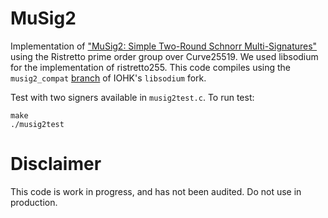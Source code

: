 # MuSig2
Implementation of 
["MuSig2: Simple Two-Round Schnorr Multi-Signatures"](https://eprint.iacr.org/2020/1261.pdf)
using the Ristretto prime order group over Curve25519. We used libsodium for the 
implementation of ristretto255. This code compiles using the `musig2_compat` [branch](https://github.com/input-output-hk/libsodium/tree/musig2_compat)
of IOHK's `libsodium` fork.

Test with two signers available in `musig2test.c`. To run test: 
```
make
./musig2test
```

# Disclaimer
This code is work in progress, and has not been audited. Do not use in production. 
